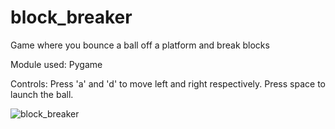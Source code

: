 # block_breaker
Game where you bounce a ball off a platform and break blocks

Module used: Pygame

Controls: Press 'a' and 'd' to move left and right respectively. Press space to launch the ball.

![block_breaker](https://user-images.githubusercontent.com/63073981/210181295-122f86ae-7852-4efb-971d-a868eee2370c.gif)
